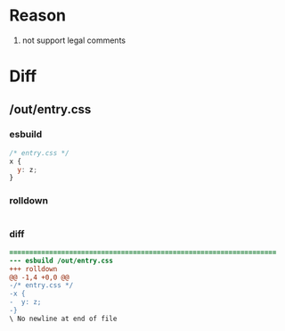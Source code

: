 # Reason
1. not support legal comments
# Diff
## /out/entry.css
### esbuild
```js
/* entry.css */
x {
  y: z;
}
```
### rolldown
```js

```
### diff
```diff
===================================================================
--- esbuild	/out/entry.css
+++ rolldown	
@@ -1,4 +0,0 @@
-/* entry.css */
-x {
-  y: z;
-}
\ No newline at end of file

```